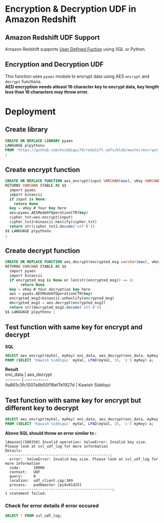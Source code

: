 # Encryption &amp; Decryption UDF in Amazon Redshift 
## Amazon Redshift UDF Support
Amazon Redshift supports [User Defined Fuction](https://docs.aws.amazon.com/redshift/latest/dg/user-defined-functions.html) using SQL or Python.
## Encryption and Decryption UDF
This function uses `pyaes` module to encrypt data using AES `encrypt` and `decrypt` functions.  
**AED encryption needs atleast 16 character key to encrypt data, key length less than 16 characters may throw error.**
# Deployment 
## Create library
```SQL
CREATE OR REPLACE LIBRARY pyaes  
LANGUAGE plpythonu  
FROM 'https://github.com/ksiddiqui79/redshift_udfs/blob/master/encrypt_decrypt_udf/using_pyaes/pyaes.zip?raw=true'  
;  
```
## Create encrypt function
```SQL
CREATE OR REPLACE FUNCTION aes_encrypt(input VARCHAR(max), vKey VARCHAR(256))  
RETURNS VARCHAR STABLE AS $$  
  import pyaes  
  import binascii  
  if input is None:  
    return None  
  key = vKey # Your Key here  
  aes=pyaes.AESModeOfOperationCTR(key)  
  cipher_txt=aes.encrypt(input)  
  cipher_txt2=binascii.hexlify(cipher_txt)  
  return str(cipher_txt2.decode('utf-8'))  
$$ LANGUAGE plpythonu  
;  
```
## Create decrypt function
```SQL
CREATE OR REPLACE FUNCTION aes_decrypt(encrypted_msg varchar(max), vKey VARCHAR(256))  
RETURNS VARCHAR STABLE AS $$  
  import pyaes  
  import binascii  
  if encrypted_msg is None or len(str(encrypted_msg)) == 0:  
       return None  
  key = vKey # Your decryption key here  
  aes = pyaes.AESModeOfOperationCTR(key)  
  encrypted_msg2=binascii.unhexlify(encrypted_msg)  
  decrypted_msg2 = aes.decrypt(encrypted_msg2)  
  return str(decrypted_msg2.decode('utf-8'))  
$$ LANGUAGE plpythonu ;  
```
## Test function with same key for encrypt and decrypt
**SQL**  
```SQL
SELECT aes_encrypt(myVal, myKey) enc_data, aes_decrypt(enc_data, myKey)  
FROM (SELECT 'Kawish Siddiqui' myVal, LPAD(myVal, 16, 'z') myKey) a;  
```

**Result**  
enc_data | aes_decrypt  
-------- | ------------  
9a861c3fc1007a9b50f16ef7e1927d | Kawish Siddiqui  
## Test function with same key for encrypt but different key to decrypt
```SQL
SELECT aes_encrypt(myVal, myKey) enc_data, aes_decrypt(enc_data, myKey||'x')  
FROM (SELECT 'Kawish Siddiqui' myVal, LPAD(myVal, 16, 'z') myKey) a;  
```
 **Above SQL should throw an error similar to :**  
```
[Amazon](500310) Invalid operation: ValueError: Invalid key size. Please look at svl_udf_log for more information  
Details:   
 -----------------------------------------------;  
  error:  ValueError: Invalid key size. Please look at svl_udf_log for more information  
  code:      10000  
  context:   UDF  
  query:     0  
  location:  udf_client.cpp:369  
  process:   padbmaster [pid=91425]  
  -----------------------------------------------;  
1 statement failed.  
```
### Check for error details if error occured
```SQL
SELECT * FROM svl_udf_log;  
```
